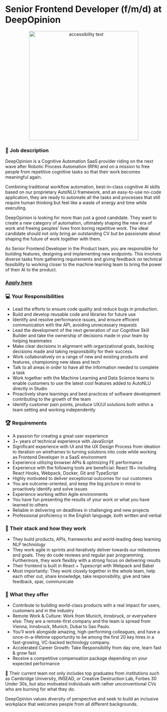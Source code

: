 # Senior Frontend Developer (f/m/d) at DeepOpinion

<p align="center">
  <img src="https://www.playbookux.com/wp-content/uploads/2016/06/website-is-done.jpg" width="350" alt="accessibility text">
</p>

### 🚀 Job description

DeepOpinion is a Cognitive Automation SaaS provider riding on the next wave after Robotic Process Automation (RPA) and on a mission to free people from repetitive cognitive tasks so that their work becomes meaningful again.

Combining traditional workflow automation, best-in-class cognitive AI skills based on our proprietary AutoNLU framework, and an easy-to-use no-code application, they are ready to automate all the tasks and processes that still require human thinking but feel like a waste of energy and time while executing.

DeepOpinion is looking for more than just a good candidate. They want to create a new category of automation, ultimately shaping the new era of work and freeing peoples’ lives from boring repetitive work. The ideal candidate should not only bring an outstanding CV but be passionate about shaping the future of work together with them.

As Senior Frontend Developer in the Product team, you are responsible for building features, designing and implementing new endpoints. This involves diverse tasks from gathering requirements and giving feedback on technical feasibility to working closer to the machine learning team to bring the power of their AI to the product.


### [Apply here](https://jobs.speedinvest-heroes.com/o/senior-frontend-developer-fmd-at-deepopinion)

### :computer: Your Responsibilities

* Lead the efforts to ensure code quality and reduce bugs in production.
* Build and develop reusable code and libraries for future use
* Identify and resolve performance issues, and ensure efficient communication with the API, avoiding unnecessary requests
* Lead the development of the next generation of our Cognitive Skill Builder and take the ownership of decisions made in your team by helping teammates
*  Make clear decisions in alignment with organizational goals, backing decisions made and taking responsibility for their success
* Work collaboratively on a range of new and existing products and features, championing new ideas and tech
* Talk to all areas in order to have all the information needed to complete a task
* Work together with the Machine Learning and Data Science teams to enable customers to use the latest cool features added to AutoNLU directly in Studio
* Proactively share learnings and best practices of software development contributing to the growth of the team
* Identify customer pain points, produce UX/UI solutions both within a team setting and working independently


### 🏆 Requirements


* A passion for creating a great user experience
* 3+ years of technical experience with JavaScript
* Significant experience with UI and the UX Design Process from ideation to iteration on wireframes to turning solutions into code while working as Frontend Developer in a SaaS environment
* Experience utilizing browser APIs & optimizing FE performance
* Experience with the following tools are beneficial: React 16+ including React Hooks, Webpack, Docker, Git and TypeScript
* Highly motivated to deliver exceptional outcomes for our customers
* You are outcome-oriented, and keep the big picture in mind to proactively identify and solve issues
* Experience working within Agile environments
* You have fun presenting the results of your work or what you have learned to others
* Reliable in delivering on deadlines in challenging and new projects
* Professional proficiency in the English language, both written and verbal


### 🧰 Their stack and how they work

* They build products, APIs, frameworks and world-leading deep learning NLP technology
* They work agile in sprints and iteratively deliver towards our milestones and goals. They do code reviews and regular pair programming. Furthermore, they work flexibly with a strong focus on delivering results
* Their frontend is built in React + Typescript with Webpack and Babel
* Most importantly: They work closely together in the whole team, help each other out, share knowledge, take responsibility, give and take feedback, spar, communicate


### 🤝 What they offer 

* Contribute to building world-class products with a real impact for users, customers and in the industry
* Remote Work & Culture: Work from Munich, Innsbruck, or everywhere else: They are a remote-first company and the team is spread from Vienna, Innsbruck, Munich, Dubai to Sao Paulo.
* You’ll work alongside amazing, high-performing colleagues, and have a once-in-a-lifetime opportunity to be among the first 20 key hires in a fast-growing, VC-backed technology company.
* Accelerated Career Growth: Take Responsibility from day one, learn fast & grow fast
* Receive a competitive compensation package depending on your expected performance


🥇 Their current team not only includes top graduates from institutions such as Cambridge University, INSEAD, or Creative Destruction Lab, Forbes 30 Under 30s, but also motivated individuals with rather unconventional CVs who are burning for what they do.


DeepOpinion values diversity of perspective and seek to build an inclusive workplace that welcomes people from all different backgrounds.
